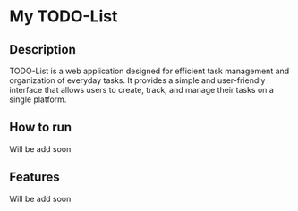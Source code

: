 # My TODO-List

## Description


TODO-List is a web application designed for efficient task management and organization of everyday tasks. It provides a simple and user-friendly interface that allows users to create, track, and manage their tasks on a single platform.

## How to run

Will be add soon

## Features

Will be add soon